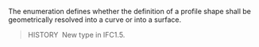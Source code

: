 The enumeration defines whether the definition of a profile shape shall be geometrically resolved into a curve or into a surface.

> HISTORY&nbsp; New type in IFC1.5.
